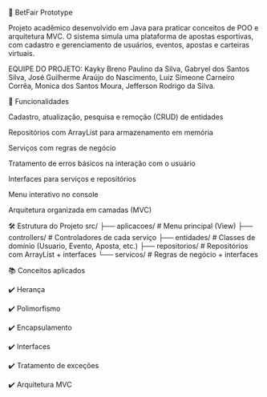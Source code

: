 🎲 BetFair Prototype

Projeto acadêmico desenvolvido em Java para praticar conceitos de POO e arquitetura MVC.
O sistema simula uma plataforma de apostas esportivas, com cadastro e gerenciamento de usuários, eventos, apostas e carteiras virtuais.

EQUIPE DO PROJETO:
Kayky Breno Paulino da Silva, Gabryel dos Santos Silva, José Guilherme Araújo do Nascimento, Luiz Simeone Carneiro Corrêa, Monica dos Santos Moura, Jefferson Rodrigo da Silva.

🚀 Funcionalidades

Cadastro, atualização, pesquisa e remoção (CRUD) de entidades

Repositórios com ArrayList para armazenamento em memória

Serviços com regras de negócio

Tratamento de erros básicos na interação com o usuário

Interfaces para serviços e repositórios

Menu interativo no console

Arquitetura organizada em camadas (MVC)

🛠️ Estrutura do Projeto
src/
 ├── aplicacoes/      # Menu principal (View)
 ├── controllers/     # Controladores de cada serviço
 ├── entidades/       # Classes de domínio (Usuario, Evento, Aposta, etc.)
 ├── repositorios/    # Repositórios com ArrayList + interfaces
 └── servicos/        # Regras de negócio + interfaces

📚 Conceitos aplicados

✔️ Herança

✔️ Polimorfismo

✔️ Encapsulamento

✔️ Interfaces

✔️ Tratamento de exceções

✔️ Arquitetura MVC
